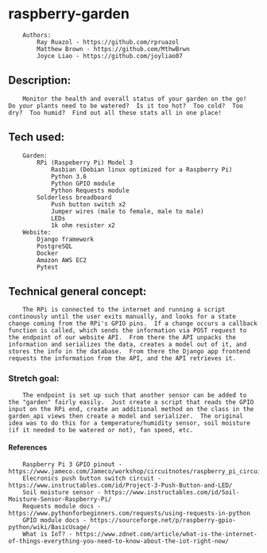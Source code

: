 # raspberry-garden
        Authors:
            Ray Ruazol - https://github.com/rpruazol
            Matthew Brown - https://github.com/MthwBrwn
            Joyce Liao - https://github.com/joyliao07


## Description:
    	Monitor the health and overall status of your garden on the go!  Do your plants need to be watered?  Is it too hot?  Too cold?  Too dry?  Too humid?  Find out all these stats all in one place!

## Tech used:
    	Garden:
            RPi (Raspeberry Pi) Model 3
                Rasbian (Debian linux optimized for a Raspberry Pi)
                Python 3.6
                Python GPIO module
                Python Requests module
            Solderless breadboard
                Push button switch x2
                Jumper wires (male to female, male to male)
                LEDs
                1k ohm resister x2
        Website:
            Django framework
            PostgreSQL
            Docker
            Amazon AWS EC2
            Pytest

## Technical general concept:
    	The RPi is connected to the internet and running a script continously until the user exits manually, and looks for a state change coming from the RPi's GPIO pins.  If a change occurs a callback function is called, which sends the information via POST request to the endpoint of our website API.  From there the API unpacks the information and serializes the data, creates a model out of it, and stores the info in the database.  From there the Django app frontend requests the information from the API, and the API retrieves it.

### Stretch goal:
    	The endpoint is set up such that another sensor can be added to the "garden" fairly easily.  Just create a script that reads the GPIO input on the RPi end, create an additional method on the class in the garden_api views then create a model and serializer.  The original idea was to do this for a temperature/humidity sensor, soil moisture (if it needed to be watered or not), fan speed, etc.

#### References
        Raspberry Pi 3 GPIO pinout - https://www.jameco.com/Jameco/workshop/circuitnotes/raspberry_pi_circuit_note_fig2.jpg
        Elecronics push button switch circuit - https://www.instructables.com/id/Project-3-Push-Button-and-LED/
        Soil moisture sensor - https://www.instructables.com/id/Soil-Moisture-Sensor-Raspberry-Pi/
        Requests module docs - https://www.pythonforbeginners.com/requests/using-requests-in-python
        GPIO module docs - https://sourceforge.net/p/raspberry-gpio-python/wiki/BasicUsage/
        What is IoT? - https://www.zdnet.com/article/what-is-the-internet-of-things-everything-you-need-to-know-about-the-iot-right-now/
